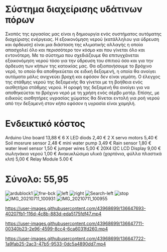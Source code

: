 # Σύστημα διαχείρισης υδάτινων πόρων

Σκοπός της εργασίας μας είναι η δημιουργία ενός συστήματος αυτόματης διαχείρισης ενέργειας. Η εξοικονόμηση νερού (κατάλληλου για ύδρευση και άρδευση) είναι μια διάσταση της κλιματικής αλλαγής η οποία απασχολεί όλο και περισσότερο τον κόσμο και που γίνεται όλο και εντονότερη. Με το σύστημα που σχεδιάζουμε θα επιτυγχάνεται εξοικονόμηση νερού τόσο για την ύδρευση του σπιτιού όσο και για την άρδευση των κήπων της κατοικίας μας. Θα αξιοποιήσουμε το βρόχινο νερό, το οποίο θα αποθηκεύεται σε ειδική δεξαμενή, η οποία θα ανοίγει αυτόματα μόλις ανιχνεύει βροχή και εφόσον δεν είναι γεμάτη. Ο έλεγχος της στάθμης νερού της δεξαμενής θα γίνεται με τη βοήθεια ενός αισθητήρα στάθμης νερού. Η οροφή της δεξαμενή θα ανοίγει για να αποθηκεύεται το βρόχινο νερό με τη χρήση ενός σέρβο μοτέρ. Επίσης, με ειδικούς αισθητήρες υγρασίας χώματος θα δίνεται εντολή για ροή νερού από την δεξαμενή στον κήπο εφόσον η υγρασία είναι χαμηλή. 


# Ενδεικτικό κόστος

Arduino Uno board	13,88 €
6 X LED diods	2,40 €
2 X servo motors	5,40 €
Soil mosrure sensor	2,48 €
mini water pump	3,49 €
Rain sensor	1,80 €
water level sensor	1,50 €
jumper wires	5,00 €
20X4 I2C LCD Display	9,00 €
σωληνάκια νερού	1,00 €
Ανακυκλώσιμα υλικά (χαρτόνια, φύλλα πλαστικά κλπ)	5,00 €
Relay Module 5.00 €


# Σύνολο: 55,95

![ardublock1](https://user-images.githubusercontent.com/43968699/136647639-3aaadc16-8718-422c-95fd-4140ff74e1ad.png)
![frw-bck](https://user-images.githubusercontent.com/43968699/136647651-2c9ae2c1-b231-4a0b-ad7f-8c6e8ec54715.PNG)
![left](https://user-images.githubusercontent.com/43968699/136647658-f5d2059b-1009-4a30-9e98-7a2d773c9235.png)
![right](https://user-images.githubusercontent.com/43968699/136647661-a1c543c0-1f00-4533-9a87-f5fbde1672d4.png)
![Search-left](https://user-images.githubusercontent.com/43968699/136647665-cce1a6d9-4790-4f84-9e35-6f94145a543c.PNG)
![stop](https://user-images.githubusercontent.com/43968699/136647671-fb831900-ce60-441a-8c1e-d06430eb4b49.PNG)
![IMG_20210711_100931](https://user-images.githubusercontent.com/43968699/136647679-6304560f-d465-4a19-b69d-83da070e4037.jpg)
![IMG_20210711_100955](https://user-images.githubusercontent.com/43968699/136647681-2f5fed80-3f82-462c-94eb-5fb6ba56b915.jpg)


https://user-images.githubusercontent.com/43968699/136647693-40207fb1-116d-4c8b-883d-eda5175fdf47.mp4



https://user-images.githubusercontent.com/43968699/136647711-00340b23-2e96-4599-8cc4-6ca6031fd260.mp4



https://user-images.githubusercontent.com/43968699/136647722-1a9fab25-2ac3-47b5-9533-0dc5a4890dd7.mp4

